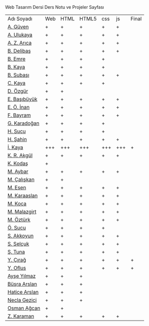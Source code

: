 Web Tasarım Dersi Ders Notu ve Projeler Sayfası
<table>
  <tr> <td>Adı Soyadı</td> <td>Web</td> <td>HTML</td> <td>HTML5</td> <td>css</td> <td>js</td><td>Final</td></tr>
<tr><td><a href=https://guvenayakkabiblog.wordpress.com>A. Güven</a></td> <td>+</td> <td>+</td> <td>+</td> <td>+</td> <td>+</td> <td></td> </tr>  
<tr><td><a href=https://gezi3312.wordpress.com>A. Ulukaya</a></td><td>+</td><td>+</td> <td>+</td> <td>+</td> <td>+</td> <td></td></tr>
<tr><td><a href=https://7eylul2017.wordpress.com>A. Z. Arıca</a></td><td>+</td><td>+</td> <td>+</td> <td>+</td> <td>+</td> <td></td></tr>
<tr><td><a href=https://burak1344.wordpress.com>B. Delibaş</a></td><td>+</td><td>+</td> <td>+</td> <td>+</td> <td>+</td> <td></td></tr>
<tr><td><a href=https://bilisimtakip.wordpress.com>B. Emre</a></td><td>+</td><td>+</td> <td>+</td> <td>+</td> <td></td> <td></td></tr>
<tr><td><a href=https://gazisehir.wordpress.com>B. Kaya</a></td><td>+</td><td>+</td> <td>+</td> <td>+</td> <td></td> <td></td></tr>
<tr><td><a href=https://boteogretmeni.wordpress.com>B. Subaşı</a></td><td>+</td><td>+</td><td>+</td> <td>+</td> <td>+</td> <td></td></tr>
<tr><td><a href=https://cihankayablog.wordpress.com>C. Kaya</a></td><td>+</td><td>+</td> <td>+</td> <td>+</td> <td></td> <td></td></tr>
<tr><td><a href=https://doganozgur.wordpress.com>D. Özgür</a></td><td>+</td><td>+</td> <td></td> <td></td> <td></td> <td></td></tr>
<tr><td><a href=https://emine44.wordpress.com>E. Başıbüyük</a></td><td>+</td><td>+</td> <td>+</td> <td>+</td> <td>+</td> <td></td></tr>
<tr><td><a href=https://emiromerinan.wordpress.com>E. Ö. İnan</a></td><td>+</td><td>+</td> <td>+</td> <td>+</td> <td>+</td> <td></td></tr>
<tr><td><a href=https://kayisifidanim.wordpress.com>F. Bayram</a></td><td>+</td><td>+</td> <td>+</td> <td>+</td> <td>+</td> <td></td></tr>
<tr><td><a href=https://gokhankaradogan.wordpress.com>G. Karadoğan</a></td><td>+</td><td>+</td> <td>+</td> <td>+</td> <td></td> <td></td></tr>
<tr><td><a href=https://itechnotrain.wordpress.com>H. Sucu</a></td><td>+</td><td>+</td> <td>+</td> <td>+</td> <td></td> <td></td></tr>
<tr><td><a href=https://handan33.wordpress.com>H. Şahin</a></td><td>+</td><td>+</td> <td>+</td> <td>+</td> <td>+</td> <td></td></tr>
<tr><td><a href=https://ibrahim4913.wordpress.com>İ. Kaya</a></td><td>+++</td><td>+++</td> <td>+++</td> <td>+++</td> <td>+++</td> <td>+</td></tr>
<tr><td><a href=https://kamerrabia.kayisiyazilim.com>K. R. Akgül</a></td><td>+</td><td>+</td> <td>+</td> <td>+</td> <td>+</td> <td></td></tr>
<tr><td><a href=https://kako1245.wordpress.com>K. Kodaş</a></td><td>+</td><td></td> <td></td> <td></td> <td></td> <td></td></tr>
<tr><td><a href=https://kpssrehbericom.wordpress.com>M. Aybar</a></td><td>+</td><td>+</td> <td>+</td> <td>+</td> <td>+</td> <td></td></tr>
<tr><td><a href=https://malatya104.wordpress.com>M. Çalışkan</a></td><td>+</td><td>+</td> <td></td> <td></td> <td></td> <td></td></tr>
<tr><td><a href=http://bilisimkaynaklarim.blogspot.com.tr>M. Esen</a></td><td>+</td><td>+</td> <td>+</td> <td>+</td> <td>+</td> <td></td></tr>
<tr><td><a href=https://karaaslanim.wordpress.com>M. Karaaslan</a></td><td>+</td><td>+</td> <td>+</td> <td>+</td> <td>+</td> <td></td></tr>
<tr><td><a href=https://mehmetalikoca.wordpress.com>M. Koca</a></td><td>+</td><td>+</td> <td>+</td> <td>+</td> <td>+</td> <td></td></tr>
<tr><td><a href=https://mahsummalazgirt.wordpress.com>M. Malazgirt</a></td><td>+</td><td>+</td> <td>+</td> <td>+</td> <td>+</td> <td></td></tr>
<tr><td><a href=https://muslum63.wordpress.com>M. Öztürk</a></td><td>+</td><td>+</td> <td>+</td> <td>+</td> <td>+</td> <td></td></tr>
<tr><td><a href=https://technoeduweb.wordpress.com/blog>Ö. Sucu</a></td><td>+</td><td>+</td> <td>+</td> <td>+</td> <td></td> <td></td></tr>
<tr><td><a href=https://lezzetinyolu49.wordpress.com>S. Akkoyun</a></td><td>+</td><td>+</td> <td>+</td> <td>+</td> <td>+</td> <td></td></tr>
<tr><td><a href=https://selcukseymaa.wordpress.com>S. Selçuk</a></td><td>+</td><td>+</td> <td>+</td> <td>+</td> <td>+</td> <td></td></tr>
<tr><td><a href=https://fotografcilik377.wordpress.com>Ş. Tuna</a></td><td>+</td><td>+</td> <td>+</td> <td>+</td> <td>+</td> <td></td></tr>
<tr><td><a href=https://yunuscirag.wordpress.com>Y. Çırağ</a></td><td>+</td><td>+</td> <td>+</td> <td>+</td> <td>+</td><td>+</td></tr>
<tr><td><a href=https://httpegitim.wordpress.com>Y. Oflus</a></td><td>+</td><td>+</td> <td>+</td> <td>+</td> <td>+</td> <td>+</td></tr>
  <tr><td><a href="">Ayşe Yılmaz</a></td><td>+</td><td>+</td> <td>+</td> <td></td> <td></td> <td></td></tr>
  <tr><td><a href=>Büşra Arslan</a></td><td>+</td><td>+</td> <td>+</td> <td></td> <td></td> <td></td></tr>
  <tr><td><a href=>Hatice Arslan</a></td><td>+</td><td>+</td> <td>+</td> <td></td> <td></td> <td></td></tr>
  <tr><td><a href=>Necla Gezici</a></td><td>+</td><td>+</td> <td>+</td> <td></td> <td></td> <td></td></tr>
    <tr><td><a href=>Osman Ağcan</a></td><td>+</td><td>+</td> <td></td> <td></td> <td></td> <td></td></tr>
  <tr><td><a href=>Z. Karaman</a></td><td>+</td><td>+</td><td>+</td><td>+</td> <td>+</td> <td></td></tr>
</table>


